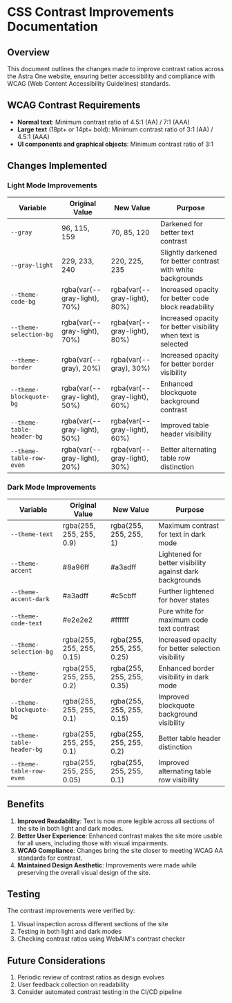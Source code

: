 # CSS Contrast Improvements Documentation

## Overview

This document outlines the changes made to improve contrast ratios across the Astra One website, ensuring better accessibility and compliance with WCAG (Web Content Accessibility Guidelines) standards.

## WCAG Contrast Requirements

- **Normal text**: Minimum contrast ratio of 4.5:1 (AA) / 7:1 (AAA)
- **Large text** (18pt+ or 14pt+ bold): Minimum contrast ratio of 3:1 (AA) / 4.5:1 (AAA)
- **UI components and graphical objects**: Minimum contrast ratio of 3:1

## Changes Implemented

### Light Mode Improvements

| Variable | Original Value | New Value | Purpose |
|----------|---------------|-----------|---------|
| `--gray` | 96, 115, 159 | 70, 85, 120 | Darkened for better text contrast |
| `--gray-light` | 229, 233, 240 | 220, 225, 235 | Slightly darkened for better contrast with white backgrounds |
| `--theme-code-bg` | rgba(var(--gray-light), 70%) | rgba(var(--gray-light), 80%) | Increased opacity for better code block readability |
| `--theme-selection-bg` | rgba(var(--gray-light), 70%) | rgba(var(--gray-light), 80%) | Increased opacity for better visibility when text is selected |
| `--theme-border` | rgba(var(--gray), 20%) | rgba(var(--gray), 30%) | Increased opacity for better border visibility |
| `--theme-blockquote-bg` | rgba(var(--gray-light), 50%) | rgba(var(--gray-light), 60%) | Enhanced blockquote background contrast |
| `--theme-table-header-bg` | rgba(var(--gray-light), 50%) | rgba(var(--gray-light), 60%) | Improved table header visibility |
| `--theme-table-row-even` | rgba(var(--gray-light), 20%) | rgba(var(--gray-light), 30%) | Better alternating table row distinction |

### Dark Mode Improvements

| Variable | Original Value | New Value | Purpose |
|----------|---------------|-----------|---------|
| `--theme-text` | rgba(255, 255, 255, 0.9) | rgba(255, 255, 255, 1) | Maximum contrast for text in dark mode |
| `--theme-accent` | #8a96ff | #a3adff | Lightened for better visibility against dark backgrounds |
| `--theme-accent-dark` | #a3adff | #c5cbff | Further lightened for hover states |
| `--theme-code-text` | #e2e2e2 | #ffffff | Pure white for maximum code text contrast |
| `--theme-selection-bg` | rgba(255, 255, 255, 0.15) | rgba(255, 255, 255, 0.25) | Increased opacity for better selection visibility |
| `--theme-border` | rgba(255, 255, 255, 0.2) | rgba(255, 255, 255, 0.35) | Enhanced border visibility in dark mode |
| `--theme-blockquote-bg` | rgba(255, 255, 255, 0.1) | rgba(255, 255, 255, 0.15) | Improved blockquote background visibility |
| `--theme-table-header-bg` | rgba(255, 255, 255, 0.1) | rgba(255, 255, 255, 0.2) | Better table header distinction |
| `--theme-table-row-even` | rgba(255, 255, 255, 0.05) | rgba(255, 255, 255, 0.1) | Improved alternating table row visibility |

## Benefits

1. **Improved Readability**: Text is now more legible across all sections of the site in both light and dark modes.
2. **Better User Experience**: Enhanced contrast makes the site more usable for all users, including those with visual impairments.
3. **WCAG Compliance**: Changes bring the site closer to meeting WCAG AA standards for contrast.
4. **Maintained Design Aesthetic**: Improvements were made while preserving the overall visual design of the site.

## Testing

The contrast improvements were verified by:

1. Visual inspection across different sections of the site
2. Testing in both light and dark modes
3. Checking contrast ratios using WebAIM's contrast checker

## Future Considerations

1. Periodic review of contrast ratios as design evolves
2. User feedback collection on readability
3. Consider automated contrast testing in the CI/CD pipeline 